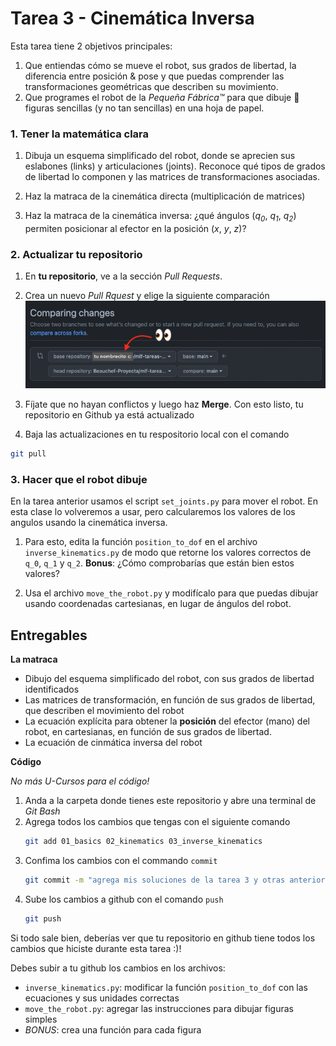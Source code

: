 # Tarea 3 - Cinemática Inversa

Esta tarea tiene 2 objetivos principales:
1. Que entiendas cómo se mueve el robot, sus grados de libertad, la diferencia entre posición & pose y que puedas comprender las transformaciones geométricas que describen su movimiento.
2. Que programes el robot de la *Pequeña Fábrica:tm:* para que dibuje :pencil: figuras sencillas (y no tan sencillas) en una hoja de papel. 

### 1. Tener la matemática clara

1. Dibuja un esquema simplificado del robot, donde se aprecien sus eslabones (links) y articulaciones (joints). Reconoce qué tipos de grados de libertad lo componen y las matrices de transformaciones asociadas.

2. Haz la matraca de la cinemática directa (multiplicación de matrices)

3. Haz la matraca de la cinemática inversa: ¿qué ángulos (*q<sub>0</sub>*, *q<sub>1</sub>*, *q<sub>2</sub>*) permiten posicionar al efector en la posición (*x*, *y*, *z*)?

### 2. Actualizar tu repositorio

1. En **tu repositorio**, ve a la sección *Pull Requests*.
2. Crea un nuevo *Pull Rquest* y elige la siguiente comparación 
![](img/pull_request.png)

3. Fíjate que no hayan conflictos y luego haz **Merge**. Con esto listo, tu repositorio en Github ya está actualizado
4. Baja las actualizaciones en tu respositorio local con el comando 
```sh
git pull
```

### 3. Hacer que el robot dibuje

En la tarea anterior usamos el script `set_joints.py` para mover el robot. En esta clase lo volveremos a usar, pero calcularemos los valores de los angulos usando la cinemática inversa.

1. Para esto, edita la función `position_to_dof` en el archivo `inverse_kinematics.py` de modo que retorne los valores correctos de `q_0`, `q_1` y `q_2`.
**Bonus**: 
¿Cómo comprobarías que están bien estos valores?

2. Usa el archivo `move_the_robot.py` y modifícalo para que puedas dibujar usando coordenadas cartesianas, en lugar de ángulos del robot.



## Entregables

**La matraca**
- Dibujo del esquema simplificado del robot, con sus grados de libertad identificados
- Las matrices de transformación, en función de sus grados de libertad, que describen el movimiento del robot
- La ecuación explícita para obtener la **posición** del efector (mano) del robot, en cartesianas, en función de sus grados de libertad.
- La ecuación de cinmática inversa del robot

**Código**

*No más U-Cursos para el código!*

1. Anda a la carpeta donde tienes este repositorio y abre una terminal de *Git Bash*
2. Agrega todos los cambios que tengas con el siguiente comando
    ```sh
    git add 01_basics 02_kinematics 03_inverse_kinematics
    ```
3. Confima los cambios con el commando `commit`
    ```sh
    git commit -m "agrega mis soluciones de la tarea 3 y otras anteriores"
    ```
 4. Sube los cambios a github con el comando `push`
    ```sh
    git push
    ```

Si todo sale bien, deberías ver que tu repositorio en github tiene todos los cambios que hiciste durante esta tarea :)!

Debes subir a tu github los cambios en los archivos:
- `inverse_kinematics.py`: modificar la función `position_to_dof` con las ecuaciones y sus unidades correctas
- `move_the_robot.py`: agregar las instrucciones para dibujar figuras simples
- *BONUS*: crea una función para cada figura

